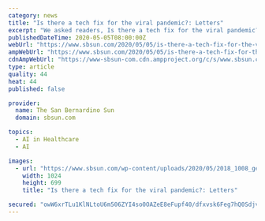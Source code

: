```yaml
---
category: news
title: "Is there a tech fix for the viral pandemic?: Letters"
excerpt: "We asked readers, Is there a tech fix for the viral pandemic? Technology available Technology as a tool to track and show our government where to direct resources, where possible hotspots would be"
publishedDateTime: 2020-05-05T08:00:00Z
webUrl: "https://www.sbsun.com/2020/05/05/is-there-a-tech-fix-for-the-viral-pandemic-letters-2/"
ampWebUrl: "https://www.sbsun.com/2020/05/05/is-there-a-tech-fix-for-the-viral-pandemic-letters-2/amp/"
cdnAmpWebUrl: "https://www-sbsun-com.cdn.ampproject.org/c/s/www.sbsun.com/2020/05/05/is-there-a-tech-fix-for-the-viral-pandemic-letters-2/amp/"
type: article
quality: 44
heat: 44
published: false

provider:
  name: The San Bernardino Sun
  domain: sbsun.com

topics:
  - AI in Healthcare
  - AI

images:
  - url: "https://www.sbsun.com/wp-content/uploads/2020/05/2018_1008_generic_mailbox_letters_to_the_editor3-5.jpg?w=1024&h=699"
    width: 1024
    height: 699
    title: "Is there a tech fix for the viral pandemic?: Letters"

secured: "owW6xrTLu1KlNLtoU6m506ZYI4so0OAZeE8eFupf40/dfxvsk6Feg7hQ0Sdjvwfb85Gp61KSCkgJD8grXIS7VSp+ol9DLfWX40B6HPjJjwPmmtmK0IflIL7i8f4QGJiy/NXbn207kzxJ2+BjVlbJRu87ma7jJNjkr1n9QTFNXg620tjVj5rKCAE/FgNWZ8ttKduOzCJ23dFwjLYDPkXAewokYU9XSvYMSJVxrFTfnYdUHS9jrSmXD9OYR68K4E1vD0WzPT92Y3iJS5I90B5fYKOniETXDc4U2xKPt11H0NwUbUzNlf1iEGn6OwUMMbO2gpDPusKAkGj7J+1jMl6/rkKckGI4op44QWdGSagjIs+xSBze9AKjj8xRcJws/bZzw0dqofPPplCw7tvuhDG4qW+xMfcpdH0gRlXaRkwaa0fdOXkhvkmW6fxeVMXbmHg2TnrO0CQOklFOP1TGWA3GggTfOMsre4imflsrTVTU480=;bCbjPWR9yecUHlakt5cVNg=="
---
```


